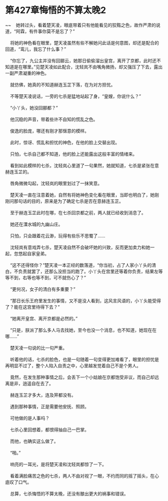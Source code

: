 # 第427章悔悟的不算太晚2
~~&nbsp;&nbsp;&nbsp;&nbsp;她转过头，看着楚天凌，眼底带着只有他能看见的狡黠之色，故作严肃的说道，“阿霖，有件事你莫不是忘了？”<br><br>&nbsp;&nbsp;&nbsp;&nbsp;将她的神色看在眼里，楚天凌虽然有些不解她问此话是何意图，却还是配合的回道，“鸾儿，我忘了什么事？”<br><br>&nbsp;&nbsp;&nbsp;&nbsp;“你忘了，九公主并没有回郦云，她那日偷偷溜出皇宫，离开了京都，此时还不知道是在哪里。”见楚天凌如此配合，沈轻岚不由嘴角微扬，却又强压了下去，露出一副严肃凝重的神色。<br><br>&nbsp;&nbsp;&nbsp;&nbsp;就仿佛，她真的不知道赫连玉芷下落，在为对方担忧。<br><br>&nbsp;&nbsp;&nbsp;&nbsp;不等楚天凌说话，一旁的七杀是猛地站起了身，“皇嫂，你说什么？”<br><br>&nbsp;&nbsp;&nbsp;&nbsp;“小丫头，她没回郦都？”<br><br>&nbsp;&nbsp;&nbsp;&nbsp;他沉稳的声音，带着些许不自知的慌乱之色。<br><br>&nbsp;&nbsp;&nbsp;&nbsp;俊逸的脸庞，哪还有刚才那惬意的模样。<br><br>&nbsp;&nbsp;&nbsp;&nbsp;此时，惊讶、慌乱和担忧的神色，在他的脸上交替出现。<br><br>&nbsp;&nbsp;&nbsp;&nbsp;只怕，七杀自己都不知道，他的脸上还能露出这般丰富的情绪来。<br><br>&nbsp;&nbsp;&nbsp;&nbsp;看到如此模样的七杀，沈轻岚心里道了一句果然，她就知道，七杀是紧张在意赫连玉芷的。<br><br>&nbsp;&nbsp;&nbsp;&nbsp;唇角微微勾起，沈轻岚的眼里划过了一抹笑意。<br><br>&nbsp;&nbsp;&nbsp;&nbsp;楚天凌一直在注意着她，自然有将她神色变化看在眼里，当即也明白了，她刚刚问那句话的目的，原来是为了确定七杀是否在意赫连玉芷。<br><br>&nbsp;&nbsp;&nbsp;&nbsp;至于赫连玉芷此时在哪，在七杀回京都之前，两人就已经收到消息了。<br><br>&nbsp;&nbsp;&nbsp;&nbsp;她还在溧水城的九幽山庄。<br><br>&nbsp;&nbsp;&nbsp;&nbsp;只怕，只会跟着花云渺，玩得有些乐不思蜀了……<br><br>&nbsp;&nbsp;&nbsp;&nbsp;沈轻岚有意戏弄七杀，楚天凌自然不会破坏她的兴致，反而更加卖力和她一起，忽悠起自家皇弟。<br><br>&nbsp;&nbsp;&nbsp;&nbsp;“这不还得怪你？”楚天凌一本正经的数落道，“你当初，占了人家小丫头的清白，不负责就罢了，还那么没担当的跑了。小丫头在宫里还等着你负责，结果左等等不到，右等也等不到，可不就伤心了？”<br><br>&nbsp;&nbsp;&nbsp;&nbsp;“更何况，女子的清白有多重要？”<br><br>&nbsp;&nbsp;&nbsp;&nbsp;“那日长乐王府里发生的事情，又不是没人看到，这风言风语的，小丫头能受得了？能在这宫里待得下去？”<br><br>&nbsp;&nbsp;&nbsp;&nbsp;“她离开皇宫、离开京都是必然的。”<br><br>&nbsp;&nbsp;&nbsp;&nbsp;“只是，朕派了那么多人马去找她，至今也没一个消息，也不知道，她现在在哪……”<br><br>&nbsp;&nbsp;&nbsp;&nbsp;楚天凌一句说的比一句严重。<br><br>&nbsp;&nbsp;&nbsp;&nbsp;听着他的话，七杀的脸色，也是一句随着一句变得更加难看了，眼里的担忧是再明显不过了，整个人陷入自责之中，心里越发觉着自己不是个男人。<br><br>&nbsp;&nbsp;&nbsp;&nbsp;竟然，在发生那种事情之后，会丢下一个小姑娘在京都饱受非议，而自己却远离是非，逍遥自在去了。<br><br>&nbsp;&nbsp;&nbsp;&nbsp;赫连玉芷才多大，连及笄都没有。<br><br>&nbsp;&nbsp;&nbsp;&nbsp;遇到那种事情，正是需要他安抚、照顾。<br><br>&nbsp;&nbsp;&nbsp;&nbsp;可他做的是人事吗？<br><br>&nbsp;&nbsp;&nbsp;&nbsp;七杀心里回想着，都恨得抽自己一巴掌。<br><br>&nbsp;&nbsp;&nbsp;&nbsp;而他，也确实这么做了。<br><br>&nbsp;&nbsp;&nbsp;&nbsp;“啪。”<br><br>&nbsp;&nbsp;&nbsp;&nbsp;响亮的一耳光，是将楚天凌和沈轻岚都惊了一下。<br><br>&nbsp;&nbsp;&nbsp;&nbsp;看着满脸痛苦之色的七杀，两人不由对视了一眼，不约而同的摇了摇头，在心底叹了口气。<br><br>&nbsp;&nbsp;&nbsp;&nbsp;总算，七杀悔悟的不算太晚，还没有酿出更大的祸事和错误。<br><br>
                    

<script>_fwqdsqadxfw()</script>
<div><script>_dfwf1dw();</script></div>
<div><script>_dfwf1agdw();</script></div>
                
